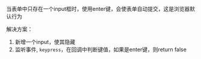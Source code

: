 当表单中只存在一个input框时，使用enter键，会使表单自动提交，这是浏览器默认行为

解决方案：
1. 新增一个input，使其隐藏
2. 监听事件, `keypress`，在回调中判断键值，如果是enter键，则return false
